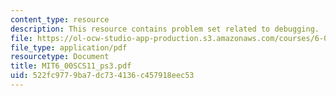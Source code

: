 ```yaml
---
content_type: resource
description: This resource contains problem set related to debugging.
file: https://ol-ocw-studio-app-production.s3.amazonaws.com/courses/6-00sc-introduction-to-computer-science-and-programming-spring-2011/522fc9779ba7dc734136c457918eec53_MIT6_00SCS11_ps3.pdf
file_type: application/pdf
resourcetype: Document
title: MIT6_00SCS11_ps3.pdf
uid: 522fc977-9ba7-dc73-4136-c457918eec53
---
```


